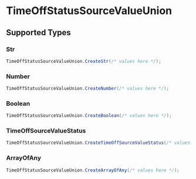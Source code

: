 # TimeOffStatusSourceValueUnion


## Supported Types

### Str

```csharp
TimeOffStatusSourceValueUnion.CreateStr(/* values here */);
```

### Number

```csharp
TimeOffStatusSourceValueUnion.CreateNumber(/* values here */);
```

### Boolean

```csharp
TimeOffStatusSourceValueUnion.CreateBoolean(/* values here */);
```

### TimeOffSourceValueStatus

```csharp
TimeOffStatusSourceValueUnion.CreateTimeOffSourceValueStatus(/* values here */);
```

### ArrayOfAny

```csharp
TimeOffStatusSourceValueUnion.CreateArrayOfAny(/* values here */);
```
